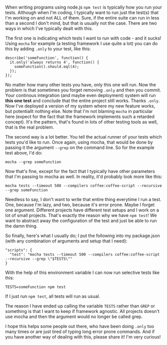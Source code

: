 When writing programs using node.js `npm test` is typically how you run your tests. Although when I'm coding, I typically want to run just the test(s) that I'm working on and not ALL of them. Sure, if the entire suite can run in less than a second I don't mind, but that is usually not the case. There are two ways in which I've typically dealt with this.

The first one is indicating which tests I want to run with code - and it sucks! Using `mocha` for example (a testing framework I use quite a lot) you can do this by adding `.only` to your test, like this:

    describe('someFunction', function() {
      it.only('always returns 4', function() {
        someFunction().should.eql(4);
      });
    });

No matter how many other tests you have, only this one will run. Now the problem is that sometimes you forget removing `.only` and then you commit. Your continous integration (and maybe even deployment) system will run **this one test** and conclude that the entire project still works. Thanks `.only`. Now I've deployed a version of my system where my new feature works, but potentiallt nothing else. Note that I'm not blaming `mocha` in particular here (expect for the fact that the framework implements such a retarded concept). It's the pattern, that's found in lots of other testing tools as well, that is the real problem.

The second way is a lot better. You tell the actual runner of your tests which tests you'd like to run. Once again, using mocha, that would be done by passing it the argument `--grep` on the command line. So for the example test above, I'd do:

    mocha --grep someFunction

Now that's fine, except for the fact that I typically have other parameters that I'm passing to mocha as well. In reality, it'd probably look more like this:

    mocha tests --timeout 500 --compilers coffee:coffee-script --recursive --grep someFunction

Needless to say, I don't want to write that entire thing everytime I run a test. One, because I'm lazy, and two, because it's error prone. Maybe I forget one argument. Different projects have different test setups and I work on a lot of small projects. That's exactly the reason why we have `npm test`! We want to abstract away the configuration of the test and just be able to run the damn thing.

So finally, here's what I usually do; I put the following into my package.json (with any combination of arguments and setup that I need):

    "scripts": {
      "test": "mocha tests --timeout 500 --compilers coffee:coffee-script --recursive --grep \"$TESTS\""
    }

With the help of this environment variable I can now run selective tests like this:

    TESTS=someFunction npm test

If I just run `npm test`, all tests will run as usual.

The reason I have ended up calling the variable `TESTS` rather than `GREP` or something is that I want to keep if framework agnostic. All projects doesn't use mocha and then the argument would no longer be called grep.

I hope this helps some people out there, who have been doing `.only` too many times or are just tired of typing long error prone commands. And if you have another way of dealing with this, please share it! I'm very curious!
